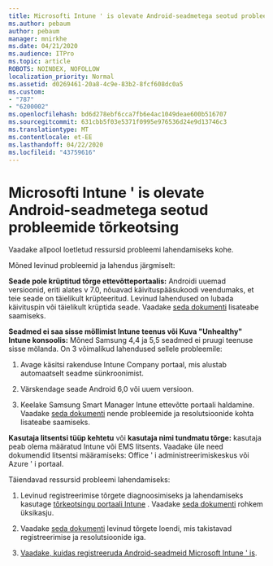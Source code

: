 ```yaml
---
title: Microsofti Intune ' is olevate Android-seadmetega seotud probleemide tõrkeotsing
ms.author: pebaum
author: pebaum
manager: mnirkhe
ms.date: 04/21/2020
ms.audience: ITPro
ms.topic: article
ROBOTS: NOINDEX, NOFOLLOW
localization_priority: Normal
ms.assetid: d0269461-20a8-4c9e-83b2-8fcf608dc0a5
ms.custom:
- "787"
- "6200002"
ms.openlocfilehash: bd6d278ebf6cca7fb6e4ac1049deae600b516707
ms.sourcegitcommit: 631cbb5f03e5371f0995e976536d24e9d13746c3
ms.translationtype: MT
ms.contentlocale: et-EE
ms.lasthandoff: 04/22/2020
ms.locfileid: "43759616"
---
```

# <a name="troubleshoot-issues-with-enrolling-android-devices-in-microsoft-intune"></a>Microsofti Intune ' is olevate Android-seadmetega seotud probleemide tõrkeotsing

Vaadake allpool loetletud ressursid probleemi lahendamiseks kohe.
  
Mõned levinud probleemid ja lahendus järgmiselt:
  
 **Seade pole krüptitud tõrge ettevõtteportaalis:** Androidi uuemad versioonid, eriti alates v 7.0, nõuavad käivituspääsukoodi veendumaks, et teie seade on täielikult krüpteeritud. Levinud lahendused on lubada käivituspin või täielikult krüptida seade. Vaadake [seda dokumenti](https://docs.microsoft.com/intune-user-help/your-device-appears-encrypted-but-cp-says-otherwise-android) lisateabe saamiseks.
  
 **Seadmed ei saa sisse möllimist Intune teenus või Kuva "Unhealthy" Intune konsoolis:** Mõned Samsung 4,4 ja 5,5 seadmed ei pruugi teenuse sisse mölanda. On 3 võimalikud lahendused sellele probleemile:
  
1. Avage käsitsi rakenduse Intune Company portaal, mis alustab automaatselt seadme sünkroonimist.

2. Värskendage seade Android 6,0 või uuem versioon.

3. Keelake Samsung Smart Manager Intune ettevõtte portaali haldamine. Vaadake [seda dokumenti](https://docs.microsoft.com/intune-classic/troubleshoot/troubleshoot-device-enrollment-in-intune#devices-fail-to-check-in-with-the-intune-service-and-display-as-unhealthy-in-the-intune-admin-console) nende probleemide ja resolutsioonide kohta lisateabe saamiseks.

 **Kasutaja litsentsi tüüp kehtetu** või **kasutaja nimi tundmatu tõrge:** kasutaja peab olema määratud Intune või EMS litsents. Vaadake üle need dokumendid litsentsi määramiseks: Office ' i administreerimiskeskus või Azure ' i portaal.
  
Täiendavad ressursid probleemi lahendamiseks:
  
1. Levinud registreerimise tõrgete diagnoosimiseks ja lahendamiseks kasutage [tõrkeotsingu portaali Intune](https://devicemanagement.microsoft.com/#blade/Microsoft_Intune_DeviceSettings/TroubleshootBlade) . Vaadake [seda dokumenti](https://docs.microsoft.com/intune/help-desk-operators) rohkem üksikasju.

2. Vaadake [seda dokumenti](https://docs.microsoft.com/intune-classic/Troubleshoot/troubleshoot-device-enrollment-in-intune) levinud tõrgete loendi, mis takistavad registreerimise ja resolutsioonide iga.

3. [Vaadake, kuidas registreeruda Android-seadmeid Microsoft Intune ' is](https://docs.microsoft.com/intune/android-enroll).
